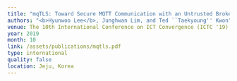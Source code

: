 ```yaml
---
title: "mqTLS: Toward Secure MQTT Communication with an Untrusted Broker"
authors: "<b>Hyunwoo Lee</b>, Junghwan Lim, and Ted ``Taekyoung'' Kwon"
venue: The 10th International Conference on ICT Convergence (ICTC '19)
year: 2019
month: 10
link: /assets/publications/mqtls.pdf
type: international
quality: false
location: Jeju, Korea
---
```

